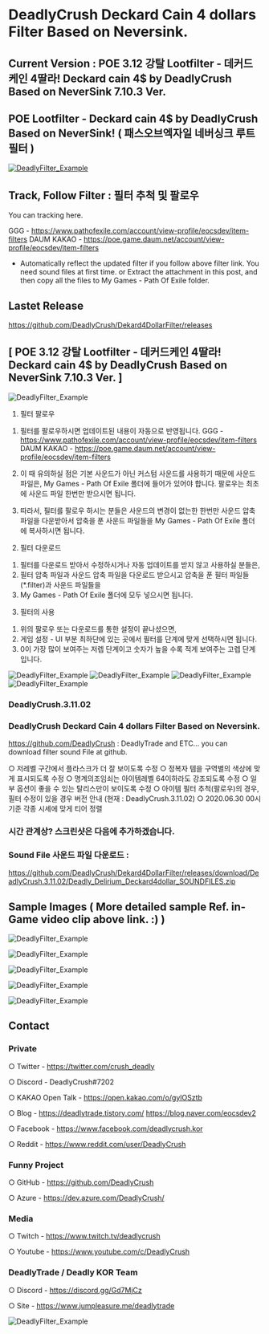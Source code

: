 # DeadlyCrush Deckard Cain 4 dollars Filter Based on Neversink.

## Current Version : POE 3.12 강탈 Lootfilter - 데커드케인 4딸라! Deckard cain 4$ by DeadlyCrush Based on NeverSink 7.10.3 Ver.

## POE Lootfilter - Deckard cain 4$ by DeadlyCrush Based on NeverSink! ( 패스오브엑자일 네버싱크 루트 필터 )
[![DeadlyFilter_Example](https://postfiles.pstatic.net/MjAyMDA0MDhfMjkz/MDAxNTg2MzI1MDE2NjIy.ZQaMP7dRKbTMBcrr7IGTyg1VnkDrLRoATqHBA0S1aI8g.K9kehAa06biZLyCtTAGrUe6kAn3zYMSzIoH-BKs1Ipcg.JPEG.eocsdev2/Deadly_2020_0408_006.jpg?type=w773)](https://youtu.be/xuvF_PzsMwk)

## Track, Follow Filter : 필터 추척 및 팔로우
You can tracking here.

GGG - https://www.pathofexile.com/account/view-profile/eocsdev/item-filters
DAUM KAKAO - https://poe.game.daum.net/account/view-profile/eocsdev/item-filters

* Automatically reflect the updated filter if you follow above filter link. You need sound files at first time.
or Extract the attachment in this post, and then copy all the files to My Games - Path Of Exile folder.

## Lastet Release
https://github.com/DeadlyCrush/Dekard4DollarFilter/releases

## [ POE 3.12 강탈 Lootfilter - 데커드케인 4딸라! Deckard cain 4$ by DeadlyCrush Based on NeverSink 7.10.3 Ver. ]

![DeadlyFilter_Example](https://postfiles.pstatic.net/MjAyMDEwMDFfMTkz/MDAxNjAxNTU4MTcwMTE3.dgoJ-bChPywA5SC18HAxLguzaC4oP9da4GtI-mLG7Scg.k3xdQdkTft3Z5Wa9z2mMYwOatFLAD3mhKHycRg3nE18g.PNG.eocsdev2/Deadly_2020_1001_001.png?type=w773)

1. 필터 팔로우

1) 필터를 팔로우하시면 업데이트된 내용이 자동으로 반영됩니다.
GGG - https://www.pathofexile.com/account/view-profile/eocsdev/item-filters
DAUM KAKAO - https://poe.game.daum.net/account/view-profile/eocsdev/item-filters

2) 이 때 유의하실 점은 기본 사운드가 아닌 커스텀 사운드를 사용하기 때문에 사운드 파일은,
My Games - Path Of Exile 폴더에 들어가 있어야 합니다. 팔로우는 최초에 사운드 파일 한번만 받으시면 됩니다.

3) 따라서, 필터를 팔로우 하시는 분들은 사운드의 변경이 없는한 한번만 사운드 압축파일을 다운받아서 압축을 푼 사운드 파일들을 My Games - Path Of Exile 폴더에 복사하시면 됩니다.

2. 필터 다운로드

1) 필터를 다운로드 받아서 수정하시거나 자동 업데이트를 받지 않고 사용하실 분들은,
2) 필터 압축 파일과 사운드 압축 파일을 다운로드 받으시고 압축을 푼 필터 파일들(*.filter)과 사운드 파일들을
3) My Games - Path Of Exile 폴더에 모두 넣으시면 됩니다.

3. 필터의 사용

1) 위의 팔로우 또는 다운로드를 통한 설정이 끝나셨으면,
2) 게임 설정 - UI 부분 최하단에 있는 곳에서 필터를 단계에 맞게 선택하시면 됩니다.
3) 0이 가장 많이 보여주는 저렙 단계이고 숫자가 높을 수록 적게 보여주는 고렙 단계입니다.

![DeadlyFilter_Example](https://postfiles.pstatic.net/MjAyMDA2MjNfMjMx/MDAxNTkyODg1OTQ5MTQ3.z3eirRGTG79J2FcOCr_S8yykmdzPCb-mGek0sik8z1Ug.Y31wkHLWJDqKOusfrVUewiYRf2wOcuP7g-SP1dD02JIg.PNG.eocsdev2/Deadly_2020_0623_002.png?type=w773)
![DeadlyFilter_Example](https://postfiles.pstatic.net/MjAyMDA2MjNfMTAw/MDAxNTkyODg1OTQ5MTQ4._kd8q1CvyQiXNEY5d-6hP6_yA2YQaUSr-LjvBueTthMg.GNbccVNdvkpeBxGf60J0DOoscmgAuSPcbH7hkw2kvKgg.PNG.eocsdev2/Deadly_2020_0623_003.png?type=w773)
![DeadlyFilter_Example](https://postfiles.pstatic.net/MjAyMDA2MjNfMTYw/MDAxNTkyODg1OTQ5MTUx.5sZJeQMY7_tBrJ7dE8mGYwT7a47HSbu5v2l9sLlES3sg.ocsYL5fDjZB1RA615rIEs_P9sb6LS0WBGEWeiuGdMLAg.PNG.eocsdev2/Deadly_2020_0623_004.png?type=w773)
![DeadlyFilter_Example](https://postfiles.pstatic.net/MjAyMDA2MjNfNTYg/MDAxNTkyODg1OTQ5MTQ1.AJjK2GH-s4ScTWs6ApRt2EFl7dhnCpU_c9WzvYn42vAg.0dU1nyCHTYpSpcUQbww5wr3e5OFM5f6FLirEkQcEEdEg.PNG.eocsdev2/Deadly_2020_0623_005.png?type=w773)

### DeadlyCrush.3.11.02
### DeadlyCrush Deckard Cain 4 dollars Filter Based on Neversink.
https://github.com/DeadlyCrush : DeadlyTrade and ETC...
you can download filter sound File at github.

○ 저레벨 구간에서 플라스크가 더 잘 보이도록 수정
○ 정복자 템을 구역별의 색상에 맞게 표시되도록 수정
○ 명계의조임쇠는 아이템레벨 64이하라도 강조되도록 수정
○ 일부 옵션이 좋을 수 있는 탈리스만이 보이도록 수정
○ 아이템 필터 추척(팔로우)의 경우, 필터 수정이 있을 경우 버전 안내 (현재 : DeadlyCrush.3.11.02)
○ 2020.06.30 00시 기준 각종 시세에 맞게 티어 정렬

### 시간 관계상? 스크린샷은 다음에 추가하겠습니다.

### Sound File 사운드 파일 다운로드 :
https://github.com/DeadlyCrush/Dekard4DollarFilter/releases/download/DeadlyCrush.3.11.02/Deadly_Delirium_Deckard4dollar_SOUNDFILES.zip

## Sample Images ( More detailed sample Ref. in-Game video clip above link. :) )

![DeadlyFilter_Example](https://img1.daumcdn.net/thumb/R1280x0/?scode=mtistory2&fname=https%3A%2F%2Fk.kakaocdn.net%2Fdn%2FoErSV%2FbtqDkyEItdT%2FpIU1Kx3y70jynGPvB5cne1%2Fimg.png)

![DeadlyFilter_Example](https://img1.daumcdn.net/thumb/R1280x0/?scode=mtistory2&fname=https%3A%2F%2Fk.kakaocdn.net%2Fdn%2FdlJSs2%2FbtqDkzjhQJy%2FNhilVi60BJbUfiNJaIQlE0%2Fimg.png)

![DeadlyFilter_Example](https://img1.daumcdn.net/thumb/R1280x0/?scode=mtistory2&fname=https%3A%2F%2Fk.kakaocdn.net%2Fdn%2FbRcdIY%2FbtqDia53BpX%2FKAgAGfHNVVJpL25H4EWjR1%2Fimg.png)

![DeadlyFilter_Example](https://img1.daumcdn.net/thumb/R1280x0/?scode=mtistory2&fname=https%3A%2F%2Fk.kakaocdn.net%2Fdn%2FvFCFW%2FbtqDkzwQQbC%2FsKHGgqm8G0PRzdE0LS79GK%2Fimg.png)

![DeadlyFilter_Example](https://img1.daumcdn.net/thumb/R1280x0/?scode=mtistory2&fname=https%3A%2F%2Fk.kakaocdn.net%2Fdn%2FbBCKpH%2FbtqDg4LZ3vL%2FfAVcfKy9AsTGE2M470F9ck%2Fimg.png)

## Contact

### Private

○ Twitter - https://twitter.com/crush_deadly

○ Discord - DeadlyCrush#7202

○ KAKAO Open Talk - https://open.kakao.com/o/gylOSztb

○ Blog - https://deadlytrade.tistory.com/ https://blog.naver.com/eocsdev2

○ Facebook - https://www.facebook.com/deadlycrush.kor

○ Reddit - https://www.reddit.com/user/DeadlyCrush


### Funny Project

○ GitHub - https://github.com/DeadlyCrush

○ Azure - https://dev.azure.com/DeadlyCrush/


### Media

○ Twitch - https://www.twitch.tv/deadlycrush

○ Youtube - https://www.youtube.com/c/DeadlyCrush


### DeadlyTrade / Deadly KOR Team

○ Discord - https://discord.gg/Gd7MjCz

○ Site - https://www.jumpleasure.me/deadlytrade

![DeadlyFilter_Example](https://postfiles.pstatic.net/MjAyMDA2MjNfMTA2/MDAxNTkyODkwOTk0Mzgz.sGvn_QLk2eVbvCimyfgAeE2P2bNOcri2U0zI7ynLIgIg.cBiNmVU3f6kjgtg0hbMzK4YBDPeYXvWwc6hRpk-ZQSwg.PNG.eocsdev2/DeadlyTrade_MoonLight.png?type=w773)

